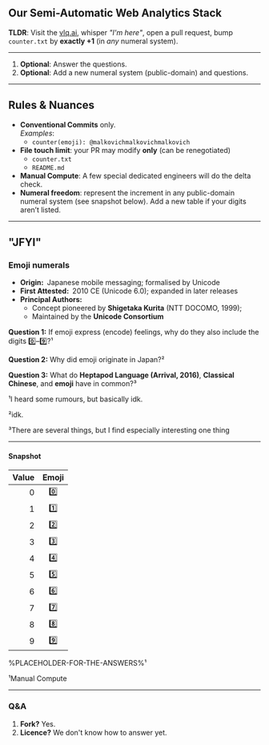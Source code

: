 ## Our Semi-Automatic Web Analytics Stack


**TLDR**: Visit the [vlq.ai](https://vlq.ai), whisper *"I'm here"*, open a pull request, bump `counter.txt` by **exactly +1** (in *any* numeral system).

---

1. **Optional**: Answer the questions.
2. **Optional**: Add a new numeral system (public-domain) and questions.

---

## Rules & Nuances

- **Conventional Commits** only.  
   *Examples*:  
   * `counter(emoji): @malkovichmalkovichmalkovich`
- **File touch limit**: your PR may modify **only** (can be renegotiated)
   * `counter.txt`
   * `README.md`
- **Manual Compute**: A few special dedicated engineers will do the delta check. 
- **Numeral freedom**: represent the increment in any public-domain numeral system (see snapshot below). Add a new table if your digits aren’t listed.

---

## "JFYI" 

### Emoji numerals

- **Origin:** Japanese mobile messaging; formalised by Unicode  
- **First Attested:** 2010 CE (Unicode 6.0); expanded in later releases  
- **Principal Authors:** 
  * Concept pioneered by **Shigetaka Kurita** (NTT DOCOMO, 1999);
  * Maintained by the **Unicode Consortium**  

**Question 1:** If emoji express (encode) feelings, why do they also include the digits 0️⃣–9️⃣?¹

**Question 2:** Why did emoji originate in Japan?²

**Question 3:** What do **Heptapod Language (Arrival, 2016)**, **Classical Chinese**, and **emoji** have in common?³

¹I heard some rumours, but basically idk.

²idk.

³There are several things, but I find especially interesting one thing

---

#### Snapshot

| Value | Emoji |
|------:|:-----:|
| 0 | 0️⃣ |
| 1 | 1️⃣ |
| 2 | 2️⃣ |
| 3 | 3️⃣ |
| 4 | 4️⃣ |
| 5 | 5️⃣ |
| 6 | 6️⃣ |
| 7 | 7️⃣ |
| 8 | 8️⃣ |
| 9 | 9️⃣ |

%PLACEHOLDER-FOR-THE-ANSWERS%¹

¹Manual Compute

---

### Q&A

1. **Fork?** Yes.
2. **Licence?** We don't know how to answer yet.
